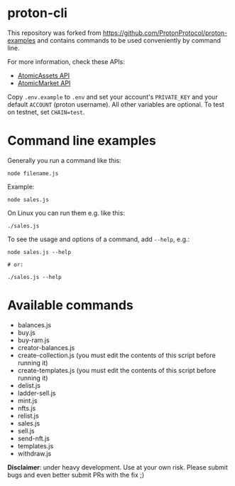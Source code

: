 # proton-cli

This repository was forked from https://github.com/ProtonProtocol/proton-examples and contains commands to be used conveniently by command line.

For more information, check these APIs:
- [AtomicAssets API](https://proton.api.atomicassets.io/atomicassets/docs/swagger/)
- [AtomicMarket API](https://proton.api.atomicassets.io/atomicmarket/docs/swagger/)

Copy `.env.example` to `.env` and set your account's `PRIVATE_KEY` and your default `ACCOUNT` (proton username). All other variables are optional. To test on testnet, set `CHAIN=test`.

# Command line examples

Generally you run a command like this:
```
node filename.js
```

Example:
```
node sales.js
```

On Linux you can run them e.g. like this:
```
./sales.js
```

To see the usage and options of a command, add `--help`, e.g.:
```
node sales.js --help

# or:

./sales.js --help
```

# Available commands

- balances.js
- buy.js
- buy-ram.js
- creator-balances.js
- create-collection.js (you must edit the contents of this script before running it)
- create-templates.js (you must edit the contents of this script before running it)
- delist.js
- ladder-sell.js
- mint.js
- nfts.js
- relist.js
- sales.js
- sell.js
- send-nft.js
- templates.js
- withdraw.js

**Disclaimer**: under heavy development. Use at your own risk. Please submit bugs and even better submit PRs with the fix ;)